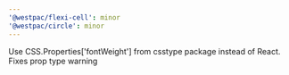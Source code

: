 ```yaml
---
'@westpac/flexi-cell': minor
'@westpac/circle': minor
---
```


Use CSS.Properties['fontWeight'] from csstype package instead of React. Fixes prop type warning
